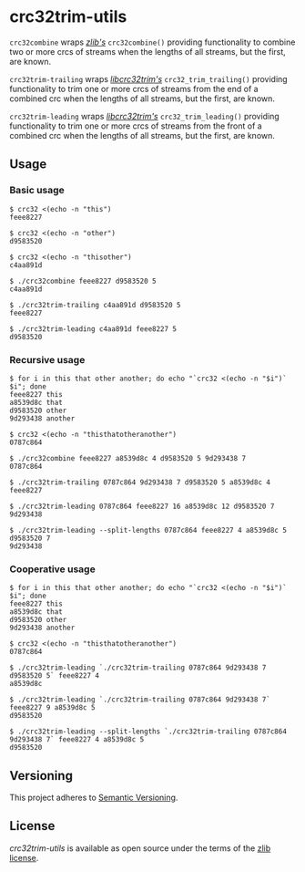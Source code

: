 # crc32trim-utils

`crc32combine` wraps _[zlib's](https://github.com/madler/zlib)_ `crc32combine()` providing functionality to combine two or more crcs of streams when the lengths of all streams, but the first, are known.

`crc32trim-trailing` wraps _[libcrc32trim's](https://github.com/werekraken/libcrc32trim)_ `crc32_trim_trailing()` providing functionality to trim one or more crcs of streams from the end of a combined crc when the lengths of all streams, but the first, are known.

`crc32trim-leading` wraps _[libcrc32trim's](https://github.com/werekraken/libcrc32trim)_ `crc32_trim_leading()` providing functionality to trim one or more crcs of streams from the front of a combined crc when the lengths of all streams, but the first, are known.

## Usage

### Basic usage

```
$ crc32 <(echo -n "this")
feee8227
```
```
$ crc32 <(echo -n "other")
d9583520
```
```
$ crc32 <(echo -n "thisother")
c4aa891d
```
```
$ ./crc32combine feee8227 d9583520 5
c4aa891d
```
```
$ ./crc32trim-trailing c4aa891d d9583520 5
feee8227
```
```
$ ./crc32trim-leading c4aa891d feee8227 5
d9583520
```

### Recursive usage

```
$ for i in this that other another; do echo "`crc32 <(echo -n "$i")` $i"; done
feee8227 this
a8539d8c that
d9583520 other
9d293438 another
```
```
$ crc32 <(echo -n "thisthatotheranother")
0787c864
```
```
$ ./crc32combine feee8227 a8539d8c 4 d9583520 5 9d293438 7
0787c864
```
```
$ ./crc32trim-trailing 0787c864 9d293438 7 d9583520 5 a8539d8c 4
feee8227
```
```
$ ./crc32trim-leading 0787c864 feee8227 16 a8539d8c 12 d9583520 7
9d293438
```
```
$ ./crc32trim-leading --split-lengths 0787c864 feee8227 4 a8539d8c 5 d9583520 7
9d293438
```

### Cooperative usage

```
$ for i in this that other another; do echo "`crc32 <(echo -n "$i")` $i"; done
feee8227 this
a8539d8c that
d9583520 other
9d293438 another
```
```
$ crc32 <(echo -n "thisthatotheranother")
0787c864
```
```
$ ./crc32trim-leading `./crc32trim-trailing 0787c864 9d293438 7 d9583520 5` feee8227 4
a8539d8c
```
```
$ ./crc32trim-leading `./crc32trim-trailing 0787c864 9d293438 7` feee8227 9 a8539d8c 5
d9583520
```
```
$ ./crc32trim-leading --split-lengths `./crc32trim-trailing 0787c864 9d293438 7` feee8227 4 a8539d8c 5
d9583520
```

## Versioning

This project adheres to [Semantic Versioning](https://semver.org/spec/v2.0.0.html).

## License

_crc32trim-utils_ is available as open source under the terms of the [zlib license](LICENSE).
